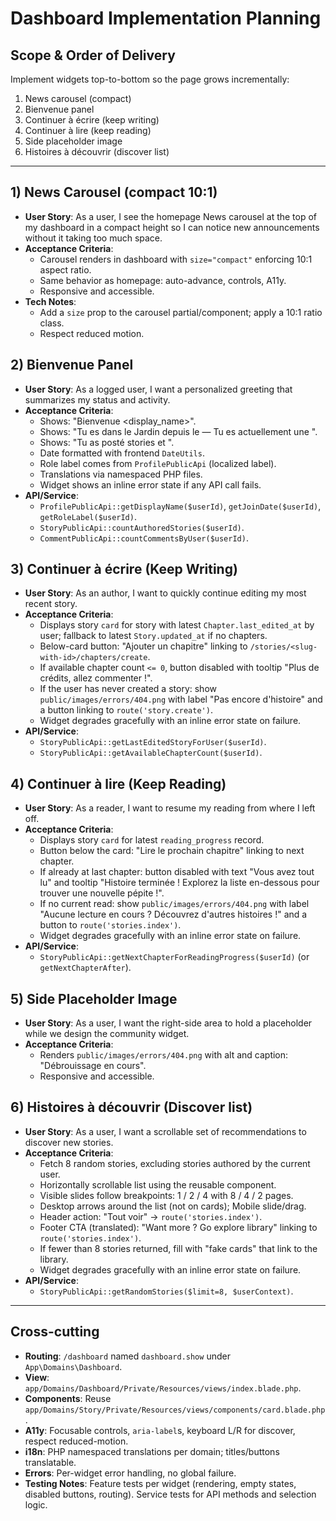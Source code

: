 # Dashboard Implementation Planning

## Scope & Order of Delivery
Implement widgets top-to-bottom so the page grows incrementally:
1) News carousel (compact)
2) Bienvenue panel
3) Continuer à écrire (keep writing)
4) Continuer à lire (keep reading)
5) Side placeholder image
6) Histoires à découvrir (discover list)

---

## 1) News Carousel (compact 10:1)

- **User Story**: As a user, I see the homepage News carousel at the top of my dashboard in a compact height so I can notice new announcements without it taking too much space.
- **Acceptance Criteria**:
  - Carousel renders in dashboard with `size="compact"` enforcing 10:1 aspect ratio.
  - Same behavior as homepage: auto-advance, controls, A11y.
  - Responsive and accessible.
- **Tech Notes**:
  - Add a `size` prop to the carousel partial/component; apply a 10:1 ratio class.
  - Respect reduced motion.

## 2) Bienvenue Panel

- **User Story**: As a logged user, I want a personalized greeting that summarizes my status and activity.
- **Acceptance Criteria**:
  - Shows: "Bienvenue <display_name>".
  - Shows: "Tu es dans le Jardin depuis le <date join> — Tu es actuellement une <role label>".
  - Shows: "Tu as posté <nb stories> stories et <nb comments>".
  - Date formatted with frontend `DateUtils`.
  - Role label comes from `ProfilePublicApi` (localized label).
  - Translations via namespaced PHP files.
  - Widget shows an inline error state if any API call fails.
- **API/Service**:
  - `ProfilePublicApi::getDisplayName($userId)`, `getJoinDate($userId)`, `getRoleLabel($userId)`.
  - `StoryPublicApi::countAuthoredStories($userId)`.
  - `CommentPublicApi::countCommentsByUser($userId)`.

## 3) Continuer à écrire (Keep Writing)

- **User Story**: As an author, I want to quickly continue editing my most recent story.
- **Acceptance Criteria**:
  - Displays story `card` for story with latest `Chapter.last_edited_at` by user; fallback to latest `Story.updated_at` if no chapters.
  - Below-card button: "Ajouter un chapitre" linking to `/stories/<slug-with-id>/chapters/create`.
  - If available chapter count `<= 0`, button disabled with tooltip "Plus de crédits, allez commenter !".
  - If the user has never created a story: show `public/images/errors/404.png` with label "Pas encore d'histoire" and a button linking to `route('story.create')`.
  - Widget degrades gracefully with an inline error state on failure.
- **API/Service**:
  - `StoryPublicApi::getLastEditedStoryForUser($userId)`.
  - `StoryPublicApi::getAvailableChapterCount($userId)`.

## 4) Continuer à lire (Keep Reading)

- **User Story**: As a reader, I want to resume my reading from where I left off.
- **Acceptance Criteria**:
  - Displays story `card` for latest `reading_progress` record.
  - Button below the card: "Lire le prochain chapitre" linking to next chapter.
  - If already at last chapter: button disabled with text "Vous avez tout lu" and tooltip "Histoire terminée ! Explorez la liste en-dessous pour trouver une nouvelle pépite !".
  - If no current read: show `public/images/errors/404.png` with label "Aucune lecture en cours ? Découvrez d'autres histoires !" and a button to `route('stories.index')`.
  - Widget degrades gracefully with an inline error state on failure.
- **API/Service**:
  - `StoryPublicApi::getNextChapterForReadingProgress($userId)` (or `getNextChapterAfter`).

## 5) Side Placeholder Image

- **User Story**: As a user, I want the right-side area to hold a placeholder while we design the community widget.
- **Acceptance Criteria**:
  - Renders `public/images/errors/404.png` with alt and caption: "Débrouissage en cours".
  - Responsive and accessible.

## 6) Histoires à découvrir (Discover list)

- **User Story**: As a user, I want a scrollable set of recommendations to discover new stories.
- **Acceptance Criteria**:
  - Fetch 8 random stories, excluding stories authored by the current user.
  - Horizontally scrollable list using the reusable component.
  - Visible slides follow breakpoints: 1 / 2 / 4 with 8 / 4 / 2 pages.
  - Desktop arrows around the list (not on cards); Mobile slide/drag.
  - Header action: "Tout voir" -> `route('stories.index')`.
  - Footer CTA (translated): "Want more ? Go explore library" linking to `route('stories.index')`.
  - If fewer than 8 stories returned, fill with "fake cards" that link to the library.
  - Widget degrades gracefully with an inline error state on failure.
- **API/Service**:
  - `StoryPublicApi::getRandomStories($limit=8, $userContext)`.

---

## Cross-cutting

- **Routing**: `/dashboard` named `dashboard.show` under `App\Domains\Dashboard`.
- **View**: `app/Domains/Dashboard/Private/Resources/views/index.blade.php`.
- **Components**: Reuse `app/Domains/Story/Private/Resources/views/components/card.blade.php`.
- **A11y**: Focusable controls, `aria-label`s, keyboard L/R for discover, respect reduced-motion.
- **i18n**: PHP namespaced translations per domain; titles/buttons translatable.
- **Errors**: Per-widget error handling, no global failure.
- **Testing Notes**: Feature tests per widget (rendering, empty states, disabled buttons, routing). Service tests for API methods and selection logic.
